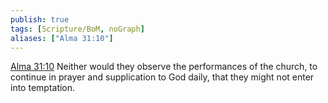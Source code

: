 ```yaml
---
publish: true
tags: [Scripture/BoM, noGraph]
aliases: ["Alma 31:10"]
---
```

[Alma 31:10](https://churchofjesuschrist.org/study/scriptures/bofm/alma/31?lang=eng&id=p10#p10) Neither would they observe the performances of the church, to continue in prayer and supplication to God daily, that they might not enter into temptation.
